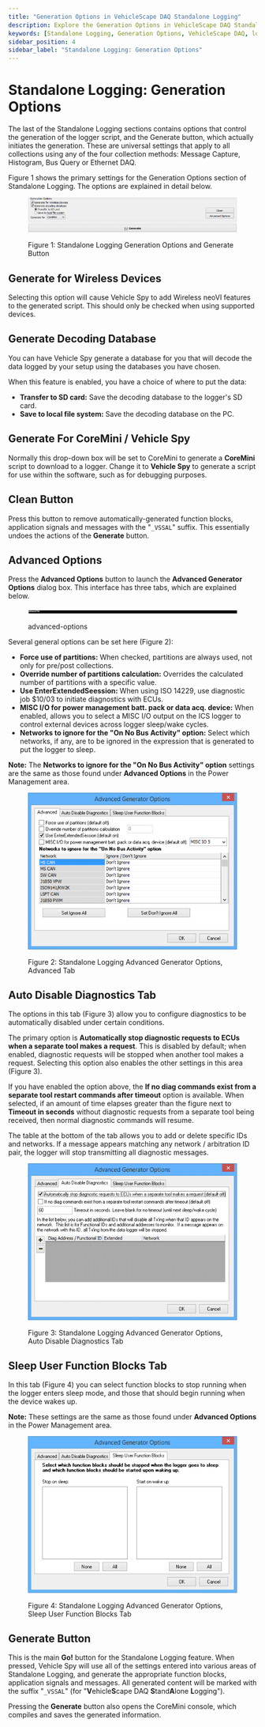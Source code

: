 ```yaml
---
title: "Generation Options in VehicleScape DAQ Standalone Logging"
description: Explore the Generation Options in VehicleScape DAQ Standalone Logging. Learn how to configure script generation for wireless devices, decode databases, and advanced options for power management and diagnostics.
keywords: [Standalone Logging, Generation Options, VehicleScape DAQ, logger script, CoreMini script, wireless devices, decoding database, advanced options, power management, diagnostics]
sidebar_position: 4
sidebar_label: "Standalone Logging: Generation Options"
---
```


# Standalone Logging: Generation Options

The last of the Standalone Logging sections contains options that control the generation of the logger script, and the Generate button, which actually initiates the generation. These are universal settings that apply to all collections using any of the four collection methods: Message Capture, Histogram, Bus Query or Ethernet DAQ.

Figure 1 shows the primary settings for the Generation Options section of Standalone Logging. The options are explained in detail below.

<div class="text--center">

<figure>

![std-gen-opt](../../assets/std-gen-opt.png "std-gen-opt")
<figcaption>Figure 1: Standalone Logging Generation Options and Generate Button</figcaption>
</figure>
</div>

## Generate for Wireless Devices

Selecting this option will cause Vehicle Spy to add Wireless neoVI features to the generated script. This should only be checked when using supported devices.

## Generate Decoding Database

You can have Vehicle Spy generate a database for you that will decode the data logged by your setup using the databases you have chosen.

When this feature is enabled, you have a choice of where to put the data:

* **Transfer to SD card:** Save the decoding database to the logger's SD card.
* **Save to local file system:** Save the decoding database on the PC.

## Generate For CoreMini / Vehicle Spy

Normally this drop-down box will be set to CoreMini to generate a **CoreMini** script to download to a logger. Change it to **Vehicle Spy** to generate a script for use within the software, such as for debugging purposes.

## Clean Button

Press this button to remove automatically-generated function blocks, application signals and messages with the "`_VSSAL`" suffix. This essentially undoes the actions of the **Generate** button.

## Advanced Options

Press the **Advanced Options** button to launch the **Advanced Generator Options** dialog box. This interface has three tabs, which are explained below.

<div class="text--center">

<figure>

![adv-opn](../../assets/adv-opn.png "adv-opn")
<figcaption>advanced-options</figcaption>
</figure>
</div>

Several general options can be set here (Figure 2):

* **Force use of partitions:** When checked, partitions are always used, not only for pre/post collections.
* **Override number of partitions calculation:** Overrides the calculated number of partitions with a specific value.
* **Use EnterExtendedSeession:** When using ISO 14229, use diagnostic job $10/03 to initiate diagnostics with ECUs.
* **MISC I/O for power management batt. pack or data acq. device:** When enabled, allows you to select a MISC I/O output on the ICS logger to control external devices across logger sleep/wake cycles.
* **Networks to ignore for the "On No Bus Activity" option:** Select which networks, if any, are to be ignored in the expression that is generated to put the logger to sleep.

**Note:** The **Networks to ignore for the "On No Bus Activity" option** settings are the same as those found under **Advanced Options** in the Power Management area.

<div class="text--center">

<figure>

![adv-gen-optn](../../assets/adv-gen-optn.png "adv-gen-optn")
<figcaption>Figure 2: Standalone Logging Advanced Generator Options, Advanced Tab</figcaption>
</figure>
</div>

## Auto Disable Diagnostics Tab

The options in this tab (Figure 3) allow you to configure diagnostics to be automatically disabled under certain conditions.

The primary option is **Automatically stop diagnostic requests to ECUs when a separate tool makes a request**. This is disabled by default; when enabled, diagnostic requests will be stopped when another tool makes a request. Selecting this option also enables the other settings in this area (Figure 3).

If you have enabled the option above, the **If no diag commands exist from a separate tool restart commands after timeout** option is available. When selected, if an amount of time elapses greater than the figure next to **Timeout in seconds** without diagnostic requests from a separate tool being received, then normal diagnostic commands will resume.

The table at the bottom of the tab allows you to add or delete specific IDs and networks. If a message appears matching any network / arbitration ID pair, the logger will stop transmitting all diagnostic messages.

<div class="text--center">

<figure>

![adv-gen-auto-disable](../../assets/adv-gen-auto-disable.png "adv-gen-auto-disable")
<figcaption>Figure 3: Standalone Logging Advanced Generator Options, Auto Disable Diagnostics Tab</figcaption>
</figure>
</div>

## Sleep User Function Blocks Tab

In this tab (Figure 4) you can select function blocks to stop running when the logger enters sleep mode, and those that should begin running when the device wakes up.

**Note:** These settings are the same as those found under **Advanced Options** in the Power Management area.

<div class="text--center">

<figure>

![adv-gen-sleep-user](../../assets/adv-gen-sleep-user.png "adv-gen-sleep-user")
<figcaption>Figure 4: Standalone Logging Advanced Generator Options, Sleep User Function Blocks Tab</figcaption>
</figure>
</div>

## Generate Button

This is the main **Go!** button for the Standalone Logging feature. When pressed, Vehicle Spy will use all of the settings entered into various areas of Standalone Logging, and generate the appropriate function blocks, application signals and messages. All generated content will be marked with the suffix "`_VSSAL`" (for "**V**ehicle**S**cape DAQ **S**tand**A**lone **L**ogging").

Pressing the **Generate** button also opens the CoreMini console, which compiles and saves the generated information.